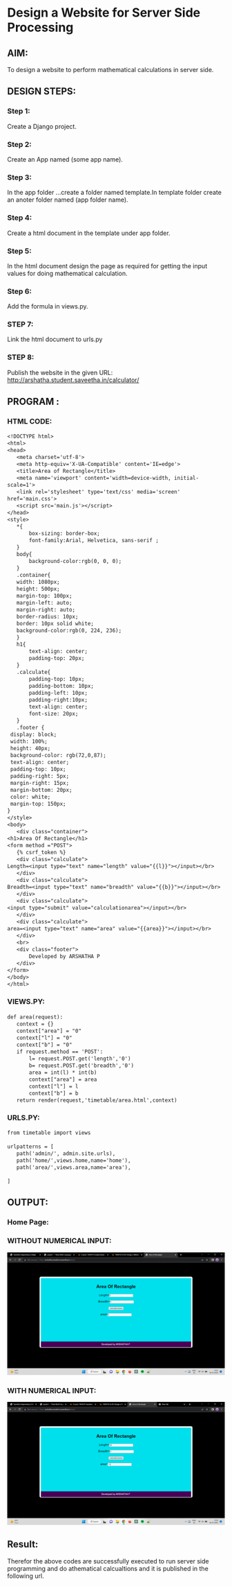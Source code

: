 # Design a Website for Server Side Processing

## AIM:
To design a website to perform mathematical calculations in server side.

## DESIGN STEPS:

### Step 1:
Create a Django project.




### Step 2:
Create an App named (some app name).


### Step 3:
In the app folder ...create a folder named template.In template folder create an anoter folder named (app folder name).


### Step 4:
Create a html document in the template under app folder.



### Step 5:
In the html document design the page as required for getting the input values for doing mathematical calculation.



### Step 6:

Add the formula in views.py.

### STEP 7:
Link the html document to urls.py

### STEP 8:
Publish the website in the given URL: http://arshatha.student.saveetha.in/calculator/

## PROGRAM :
 ### HTML CODE:
 ```
<!DOCTYPE html>
<html>
<head>
    <meta charset='utf-8'>
    <meta http-equiv='X-UA-Compatible' content='IE=edge'>
    <title>Area of Rectangle</title>
    <meta name='viewport' content='width=device-width, initial-scale=1'>
    <link rel='stylesheet' type='text/css' media='screen' href='main.css'>
    <script src='main.js'></script>
</head>
<style>
    *{
        box-sizing: border-box;
        font-family:Arial, Helvetica, sans-serif ;
    }
    body{
        background-color:rgb(0, 0, 0);
    }
    .container{
    width: 1080px;
    height: 500px;
    margin-top: 100px;
    margin-left: auto;
    margin-right: auto;
    border-radius: 10px;
    border: 10px solid white;
    background-color:rgb(0, 224, 236);
    }
    h1{
        text-align: center;
        padding-top: 20px;
    }
    .calculate{
        padding-top: 10px;
        padding-bottom: 10px;
        padding-left: 10px;
        padding-right:10px;
        text-align: center;
        font-size: 20px;
    }
    .footer {
  display: block;
  width: 100%;
  height: 40px;
  background-color: rgb(72,0,87);
  text-align: center;
  padding-top: 10px;
  padding-right: 5px;
  margin-right: 15px;
  margin-bottom: 20px;
  color: white;
  margin-top: 150px;
}
</style>
<body>
    <div class="container">
<h1>Area Of Rectangle</h1>   
<form method ="POST">
    {% csrf_token %}
    <div class="calculate"> 
Length=<input type="text" name="length" value="{{l}}"></input></br>
    </div>
    <div class="calculate"> 
Breadth=<input type="text" name="breadth" value="{{b}}"></input></br>
    </div>
    <div class="calculate"> 
<input type="submit" value="calculationarea"></input></br>
    </div>
    <div class="calculate"> 
area=<input type="text" name="area" value="{{area}}"></input></br>
    </div>
    <br>
    <div class="footer">
        Developed by ARSHATHA P
    </div>
</form>
</body>
</html>
 ```

 ### VIEWS.PY:
 ```
def area(request):
    context = {}
    context["area"] = "0"
    context["l"] = "0"
    context["b"] = "0"
    if request.method == 'POST':
        l= request.POST.get('length','0')
        b= request.POST.get('breadth','0')
        area = int(l) * int(b)
        context["area"] = area
        context["l"] = l
        context["b"] = b
    return render(request,'timetable/area.html',context)

 ```


 ### URLS.PY:
 ```
from timetable import views

urlpatterns = [
    path('admin/', admin.site.urls),
    path('home/',views.home,name='home'),
    path('area/',views.area,name='area'),
    
]

 ```




## OUTPUT:

### Home Page:

 ### WITHOUT NUMERICAL INPUT:
 ![output](./WITHOUT.png)

 ### WITH NUMERICAL INPUT:
 ![output](./with%20input.png)


## Result:
Therefor the above codes are successfully executed to run server side programming and do athematical calcualtions and it is published in the following url.

